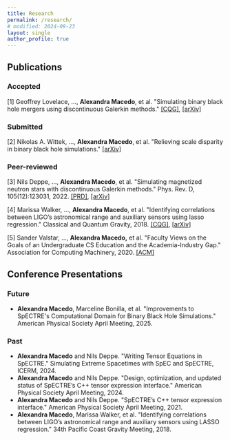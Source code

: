 ```yaml
---
title: Research
permalink: /research/
# modified: 2024-09-23
layout: single
author_profile: true
---
```


## Publications
### Accepted
[1] Geoffrey Lovelace, ..., **Alexandra Macedo**, et al. "Simulating binary black hole mergers using discontinuous Galerkin methods." [[CQG]](https://iopscience.iop.org/article/10.1088/1361-6382/ad9f19), [[arXiv]](https://arxiv.org/abs/2410.00265)

### Submitted

[2] Nikolas A. Wittek, ..., **Alexandra Macedo**, et al. "Relieving scale disparity in binary black hole simulations." [[arXiv]](https://arxiv.org/abs/2410.22290)

### Peer-reviewed

[3] Nils Deppe, ..., **Alexandra Macedo**, et al. "Simulating magnetized neutron stars with discontinuous Galerkin methods." Phys. Rev. D, 105(12):123031, 2022. [[PRD]](https://journals.aps.org/prd/abstract/10.1103/PhysRevD.105.123031), [[arXiv]](https://arxiv.org/abs/2109.12033)

[4] Marissa Walker, ..., **Alexandra Macedo**, et al. "Identifying correlations between LIGO’s astronomical range and auxiliary sensors using lasso regression." Classical and Quantum Gravity, 2018. [[CQG]](https://iopscience.iop.org/article/10.1088/1361-6382/aae593), [[arXiv]](https://arxiv.org/abs/1807.02592)

[5] Sander Valstar, ..., **Alexandra Macedo,** et al. "Faculty Views on the Goals of an Undergraduate CS Education and the Academia-Industry Gap." Association for Computing Machinery, 2020. [[ACM]](https://dl.acm.org/doi/abs/10.1145/3328778.3366834)

## Conference Presentations
### Future
- **Alexandra Macedo**, Marceline Bonilla, et al. "Improvements to SpECTRE's Computational Domain for Binary Black Hole Simulations." American Physical Society April Meeting, 2025.

### Past
- **Alexandra Macedo** and Nils Deppe. "Writing Tensor Equations in SpECTRE." Simulating Extreme Spacetimes with SpEC and SpECTRE, ICERM, 2024.
- **Alexandra Macedo** and Nils Deppe. "Design, optimization, and updated status of SpECTRE’s C++ tensor expression interface." American Physical Society April Meeting, 2024.
- **Alexandra Macedo** and Nils Deppe. "SpECTRE’s C++ tensor expression interface." American Physical Society April Meeting, 2021.
- **Alexandra Macedo**, Marissa Walker, et al. "Identifying correlations between LIGO’s astronomical range and auxiliary sensors using LASSO regression." 34th Pacific Coast Gravity Meeting, 2018.
